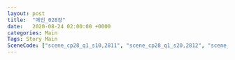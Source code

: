 ```yaml
---
layout: post
title:  "메인_028장"
date:   2020-08-24 02:00:00 +0000
categories: Main
Tags: Story Main
SceneCode: ["scene_cp28_q1_s10,2811", "scene_cp28_q1_s20,2812", "scene_cp28_q2_s10,2821", "scene_cp28_q2_s20,2822", "scene_cp28_q3_s10,2831", "scene_cp28_q3_s20,2832", "scene_cp28_q4_s10,2841", "scene_cp28_q4_s20,2842", "scene_cp28_q4_s30,2843"]
---
```

